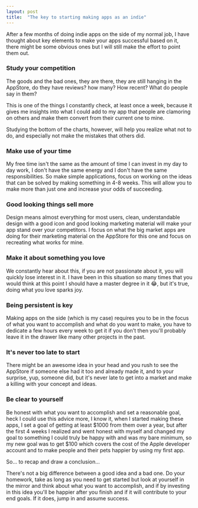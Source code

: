 ```yaml
---
layout: post
title:  "The key to starting making apps as an indie"
---
```


After a few months of doing indie apps on the side of my normal job, I have thought about key elements to make your apps successful based on it, there might be some obvious ones but I will still make the effort to point them out.

### Study your competition

The goods and the bad ones, they are there, they are still hanging in the AppStore, do they have reviews? how many? How recent? What do people say in them?

This is one of the things I constantly check, at least once a week, because it gives me insights into what I could add to my app that people are clamoring on others and make them convert from their current one to mine.

Studying the bottom of the charts, however, will help you realize what not to do, and especially not make the mistakes that others did.

### Make use of your time

My free time isn't the same as the amount of time I can invest in my day to day work, I don't have the same energy and I don't have the same responsibilities. So make simple applications, focus on working on the ideas that can be solved by making something in 4-8 weeks. This will allow you to make more than just one and increase your odds of succeeding.

### Good looking things sell more

Design means almost everything for most users, clean, understandable design with a good icon and good looking marketing material will make your app stand over your competitors. I focus on what the big market apps are doing for their marketing material on the AppStore for this one and focus on recreating what works for mine.

### Make it about something you love

We constantly hear about this, if you are not passionate about it, you will quickly lose interest in it. I have been in this situation so many times that you would think at this point I should have a master degree in it 😂, but it's true, doing what you love sparks joy.

### Being persistent is key

Making apps on the side (which is my case) requires you to be in the focus of what you want to accomplish and what do you want to make, you have to dedicate a few hours every week to get it if you don't then you'll probably leave it in the drawer like many other projects in the past.

### It's never too late to start

There might be an awesome idea in your head and you rush to see the AppStore if someone else had it too and already made it, and to your surprise, yup, someone did, but it's never late to get into a market and make a killing with your concept and ideas.

### Be clear to yourself

Be honest with what you want to accomplish and set a reasonable goal, heck I could use this advice more, I know it, when I started making these apps, I set a goal of getting at least $1000 from them over a year, but after the first 4 weeks I realized and went honest with myself and changed my goal to something I could truly be happy with and was my bare minimum, so my new goal was to get $100 which covers the cost of the Apple developer account and to make people and their pets happier by using my first app.

So... to recap and draw a conclusion...

There's not a big difference between a good idea and a bad one. Do your homework, take as long as you need to get started but look at yourself in the mirror and think about what you want to accomplish, and if by investing in this idea you'll be happier after you finish and if it will contribute to your end goals. If it does, jump in and assume success.
